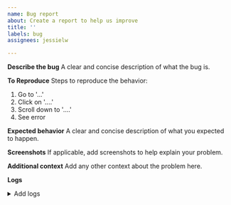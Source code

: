```yaml
---
name: Bug report
about: Create a report to help us improve
title: ''
labels: bug
assignees: jessielw

---
```


**Describe the bug**
A clear and concise description of what the bug is.

**To Reproduce**
Steps to reproduce the behavior:
1. Go to '...'
2. Click on '....'
3. Scroll down to '....'
4. See error

**Expected behavior**
A clear and concise description of what you expected to happen.

**Screenshots**
If applicable, add screenshots to help explain your problem.

**Additional context**
Add any other context about the problem here.

**Logs**
<details>

<summary>Add logs</summary>

### How to properly record logs

`deezy --log-to-file --log-level debug ...`

```text
   REPLACE WITH YOUR LOGS HERE
```

</details>
